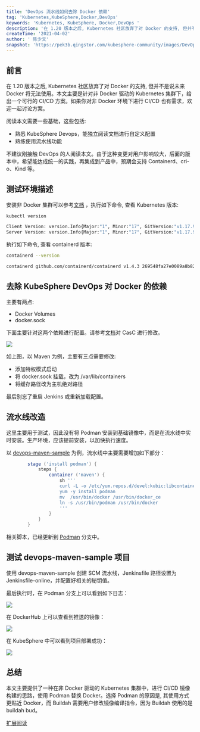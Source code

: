 ```yaml
---
title: 'DevOps 流水线如何去除 Docker 依赖'
tag: 'Kubernetes,KubeSphere,Docker,DevOps'
keywords: 'Kubernetes, KubeSphere, Docker,DevOps '
description: '在 1.20 版本之后, Kubernetes 社区放弃了对 Docker 的支持, 但并不是说未来 Docker 将无法使用。本文主要是针对非 Docker 驱动的 Kubernetes 集群下，给出一个可行的 CI/CD 方案。'
createTime: '2021-04-02'
author: ' 陈少文'
snapshot: 'https://pek3b.qingstor.com/kubesphere-community/images/DevOps.png'
---
```


## 前言

在 1.20 版本之后, Kubernetes 社区放弃了对 Docker 的支持, 但并不是说未来 Docker 将无法使用。本文主要是针对非 Docker 驱动的 Kubernetes 集群下，给出一个可行的 CI/CD 方案。如果你对非 Docker 环境下进行 CI/CD 也有需求，欢迎一起讨论方案。

阅读本文需要一些基础，这些包括:

- 熟悉 KubeSphere Devops，能独立阅读文档进行自定义配置
- 熟练使用流水线功能

不建议刚接触 DevOps 的人阅读本文。由于这种变更对用户影响较大，后面的版本中，希望能达成统一的实践，再集成到产品中，预期会支持 Containerd、cri-o、Kind 等。

## 测试环境描述

安装非 Docker 集群可以参考[文档](https://ask.kubesphere.io/forum/d/3054-dockerkubernetes) ，执行如下命令, 查看 Kubernetes 版本:

```bash
kubectl version

Client Version: version.Info{Major:"1", Minor:"17", GitVersion:"v1.17.9", GitCommit:"4fb7ed12476d57b8437ada90b4f93b17ffaeed99", GitTreeState:"clean", BuildDate:"2020-07-15T16:18:16Z", GoVersion:"go1.13.9", Compiler:"gc", Platform:"linux/amd64"}
Server Version: version.Info{Major:"1", Minor:"17", GitVersion:"v1.17.9", GitCommit:"4fb7ed12476d57b8437ada90b4f93b17ffaeed99", GitTreeState:"clean", BuildDate:"2020-07-15T16:10:45Z", GoVersion:"go1.13.9", Compiler:"gc", Platform:"linux/amd64"}
```

执行如下命令, 查看 containerd 版本:

```bash
containerd --version

containerd github.com/containerd/containerd v1.4.3 269548fa27e0089a8b8278fc4
```

## 去除 KubeSphere DevOps 对 Docker 的依赖

主要有两点:

- Docker Volumes
- docker.sock

下面主要针对这两个依赖进行配置。请参考[文档](https://kubesphere.com.cn/docs/devops-user-guide/how-to-use/jenkins-setting/#%E4%BF%AE%E6%94%B9-configmap)对 CasC 进行修改。

![](https://pek3b.qingstor.com/kubesphere-community/images/1614235951-198104-image.png)

如上图，以 Maven 为例，主要有三点需要修改:

- 添加特权模式启动
- 将 docker.sock 挂载，改为 /var/lib/containers 
- 将缓存路径改为主机绝对路径

最后别忘了重启 Jenkins 或重新加载配置。

## 流水线改造

这里主要用于测试，因此没有将 Podman 安装到基础镜像中，而是在流水线中实时安装。生产环境，应该提前安装，以加快执行速度。

以 [devops-maven-sample](https://github.com/kubesphere/devops-maven-sample) 为例，流水线中主要需要增加如下部分：

```groovy
        stage ('install podman') {
            steps {
                container ('maven') {
                    sh '''
                    curl -L -o /etc/yum.repos.d/devel:kubic:libcontainers:stable.repo https://download.opensuse.org/repositories/devel:/kubic:/libcontainers:/stable/CentOS_7/devel:kubic:libcontainers:stable.repo
                    yum -y install podman
                    mv  /usr/bin/docker /usr/bin/docker_ce
                    ln -s /usr/bin/podman /usr/bin/docker
                    '''
                }
            }
        }
```

相关脚本，已经更新到 [Podman](https://github.com/kubesphere/devops-maven-sample/tree/podman) 分支中。

## 测试 devops-maven-sample 项目

使用 devops-maven-sample 创建 SCM 流水线，Jenkinsfile 路径设置为 Jenkinsfile-online，并配置好相关的秘钥值。

最后执行时，在 Podman 分支上可以看到如下日志：

![](https://pek3b.qingstor.com/kubesphere-community/images/1614237295-982966-image.png)

在 DockerHub 上可以查看到推送的镜像：

![](https://pek3b.qingstor.com/kubesphere-community/images/1614237330-638516-image.png)

在 KubeSphere 中可以看到项目部署成功：

![](https://pek3b.qingstor.com/kubesphere-community/images/1614237379-95947-image.png)

## 总结

本文主要提供了一种在非 Docker 驱动的 Kubernetes 集群中，进行 CI/CD 镜像构建的思路，使用 Podman 替换 Docker。选择 Podman 的原因是, 其使用方式更贴近 Docker，而 Buildah 需要用户修改镜像编译指令，因为 Buildah 使用的是 buildah bud。

[扩展阅读](https://www.chenshaowen.com/blog/using-podman-to-build-images-under-kubernetes-and-jenkins.html)